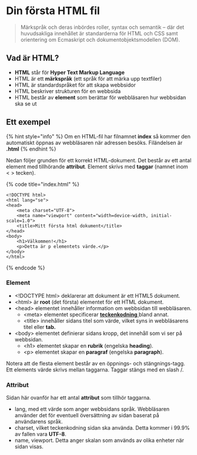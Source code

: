 # Din första HTML fil

> Märkspråk och deras inbördes roller, syntax och semantik – där det huvudsakliga innehållet är standarderna för HTML och CSS samt orientering om Ecmaskript och dokumentobjektsmodellen \(DOM\).

## Vad är HTML?

* **HTML** står för **Hyper Text Markup Language**
* HTML är ett **märkspråk** \(ett språk för att märka upp textfiler\)
* HTML är standardspråket för att skapa webbsidor
* HTML beskriver strukturen för en webbsida
* HTML består av **element** som berättar för webbläsaren hur webbsidan ska se ut

## Ett exempel

{% hint style="info" %}
Om en HTML-fil har filnamnet **index** så kommer den automatiskt öppnas av webbläsaren när adressen besöks. Filändelsen är **.html**
{% endhint %}

Nedan följer grunden för ett korrekt HTML-dokument. Det består av ett antal element med tillhörande **attribut**. Element skrivs med **taggar** \(namnet inom &lt; &gt; tecken\).

{% code title="index.html" %}
```markup
<!DOCTYPE html>
<html lang="se">
<head>
    <meta charset="UTF-8">
    <meta name="viewport" content="width=device-width, initial-scale=1.0">
    <title>Mitt första html dokument</title>
</head>
<body>
    <h1>Välkommen!</h1>
    <p>Detta är p elementets värde.</p>
</body>
</html>
```
{% endcode %}

### Element

* &lt;!DOCTYPE html&gt; deklarerar att dokument är ett HTML5 dokument.
* &lt;html&gt; är **root** \(det första\) elementet för ett HTML dokument.
* &lt;head&gt; elementet innehåller information om webbsidan till webbläsaren.
  * &lt;meta&gt; elementet specificerar [**teckenkodning** ](../teknisk-orientering/teckenkodning.md)bland annat.
  * &lt;title&gt; innehåller sidans titel som värde, vilket syns in webbläsarens titel eller **tab.**
* &lt;body&gt; elementet definierar sidans kropp, det innehåll som vi ser på webbsidan.
  * &lt;h1&gt; elementet skapar en **rubrik** \(engelska **heading**\).
  * &lt;p&gt; elementet skapar en **paragraf** \(engelska **paragraph**\).

Notera att de flesta element består av en öppnings- och stängnings-tagg. Ett elements värde skrivs mellan taggarna. Taggar stängs med en slash /.

### Attribut

Sidan här ovanför har ett antal **attribut** som tillhör taggarna.

* lang, med ett värde som anger webbsidans språk. Webbläsaren använder det för eventuell översättning av sidan baserat på användarens språk.
* charset, vilket teckenkodning sidan ska använda. Detta kommer i 99.9% av fallen vara **UTF-8**.
* name, viewport. Detta anger skalan som används av olika enheter när sidan visas.





